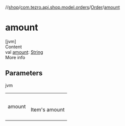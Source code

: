 //[shop](../../../index.md)/[com.tezro.api.shop.model.orders](../index.md)/[Order](index.md)/[amount](amount.md)



# amount  
[jvm]  
Content  
val [amount](amount.md): [String](https://kotlinlang.org/api/latest/jvm/stdlib/kotlin/-string/index.html)  
More info  


## Parameters  
  
jvm  
  
| | |
|---|---|
| <a name="com.tezro.api.shop.model.orders/Order/amount/#/PointingToDeclaration/"></a>amount| <a name="com.tezro.api.shop.model.orders/Order/amount/#/PointingToDeclaration/"></a><br><br>Item's amount<br><br>|
  
  



